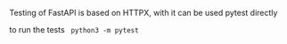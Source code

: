 
Testing of FastAPI is based on HTTPX, with it can be used pytest directly

to run the tests
<code> python3 -m pytest </code>